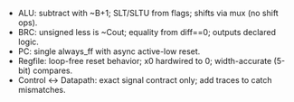 - ALU: subtract with ~B+1; SLT/SLTU from flags; shifts via mux (no shift ops).
- BRC: unsigned less is ~Cout; equality from diff==0; outputs declared logic.
- PC: single always_ff with async active-low reset.
- Regfile: loop-free reset behavior; x0 hardwired to 0; width-accurate (5-bit) compares.
- Control ↔ Datapath: exact signal contract only; add traces to catch mismatches.
